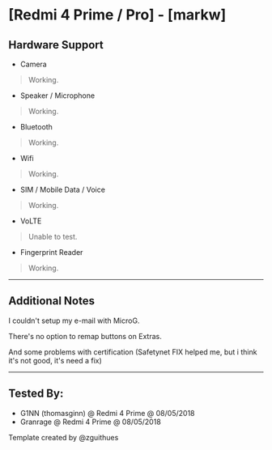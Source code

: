 # [Redmi 4 Prime / Pro] - [markw]

## Hardware Support

* Camera
> Working.

* Speaker / Microphone
> Working.
  
* Bluetooth
> Working.

* Wifi
> Working.

* SIM / Mobile Data / Voice
> Working.

* VoLTE
> Unable to test.

* Fingerprint Reader
> Working.

***
## Additional Notes

I couldn't setup my e-mail with MicroG.

There's no option to remap buttons on Extras.

And some problems with certification (Safetynet FIX helped me, but i think it's not good, it's need a fix)

***


## Tested By:
* G1NN (thomasginn) @ Redmi 4 Prime @ 08/05/2018
* Granrage @ Redmi 4 Prime @ 08/05/2018

Template created by @zguithues